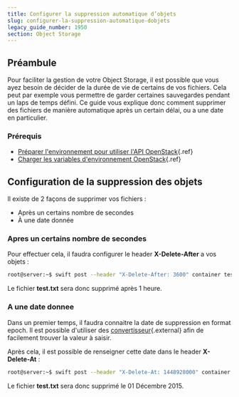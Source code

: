 ```yaml
---
title: Configurer la suppression automatique d’objets
slug: configurer-la-suppression-automatique-dobjets
legacy_guide_number: 1950
section: Object Storage
---
```



## Préambule
Pour faciliter la gestion de votre Object Storage, il est possible que vous ayez besoin de décider de la durée de vie de certains de vos fichiers. Cela peut par exemple vous permettre de garder certaines sauvegardes pendant un laps de temps défini. Ce guide vous explique donc comment supprimer des fichiers de manière automatique après un certain délai, ou a une date en particulier.


### Prérequis
- [Préparer l'environnement pour utiliser l'API OpenStack]({legacy}1851){.ref}
- [Charger les variables d'environnement OpenStack]({legacy}1852){.ref}


## Configuration de la suppression des objets
Il existe de 2 façons de supprimer vos fichiers :

- Après un certains nombre de secondes
- À une date donnée


### Apres un certains nombre de secondes
Pour effectuer cela, il faudra configurer le header  **X-Delete-After**  a vos objets :


```bash
root@server:~$ swift post --header "X-Delete-After: 3600" container test.txt
```

Le fichier  **test.txt**  sera donc supprimé après 1 heure.


### A une date donnee
Dans un premier temps, il faudra connaitre la date de suppression en format epoch. Il est possible d'utiliser des [convertisseur](http://www.epochconverter.com/){.external} afin de facilement trouver la valeur à saisir.

Après cela, il est possible de renseigner cette date dans le header  **X-Delete-At**  :


```bash
root@server:~$ swift post --header "X-Delete-At: 1448928000" container test.txt
```

Le fichier  **test.txt**  sera donc supprimé le 01 Décembre 2015.